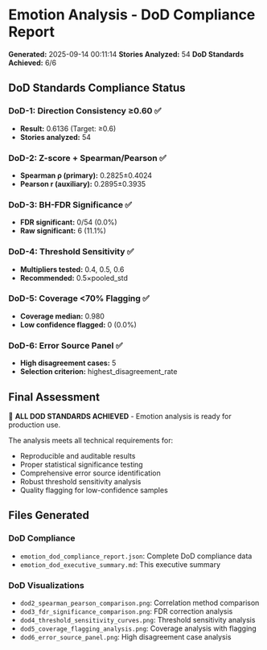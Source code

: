 # Emotion Analysis - DoD Compliance Report

**Generated:** 2025-09-14 00:11:14
**Stories Analyzed:** 54
**DoD Standards Achieved:** 6/6

## DoD Standards Compliance Status

### DoD-1: Direction Consistency ≥0.60 ✅
- **Result:** 0.6136 (Target: ≥0.6)
- **Stories analyzed:** 54

### DoD-2: Z-score + Spearman/Pearson ✅
- **Spearman ρ (primary):** 0.2825±0.4024
- **Pearson r (auxiliary):** 0.2895±0.3935

### DoD-3: BH-FDR Significance ✅
- **FDR significant:** 0/54 (0.0%)
- **Raw significant:** 6 (11.1%)

### DoD-4: Threshold Sensitivity ✅
- **Multipliers tested:** 0.4, 0.5, 0.6
- **Recommended:** 0.5×pooled_std

### DoD-5: Coverage <70% Flagging ✅
- **Coverage median:** 0.980
- **Low confidence flagged:** 0 (0.0%)

### DoD-6: Error Source Panel ✅
- **High disagreement cases:** 5
- **Selection criterion:** highest_disagreement_rate

## Final Assessment

🎯 **ALL DOD STANDARDS ACHIEVED** - Emotion analysis is ready for production use.

The analysis meets all technical requirements for:
- Reproducible and auditable results
- Proper statistical significance testing
- Comprehensive error source identification
- Robust threshold sensitivity analysis
- Quality flagging for low-confidence samples

## Files Generated

### DoD Compliance
- `emotion_dod_compliance_report.json`: Complete DoD compliance data
- `emotion_dod_executive_summary.md`: This executive summary

### DoD Visualizations
- `dod2_spearman_pearson_comparison.png`: Correlation method comparison
- `dod3_fdr_significance_comparison.png`: FDR correction analysis
- `dod4_threshold_sensitivity_curves.png`: Threshold sensitivity analysis
- `dod5_coverage_flagging_analysis.png`: Coverage analysis with flagging
- `dod6_error_source_panel.png`: High disagreement case analysis
